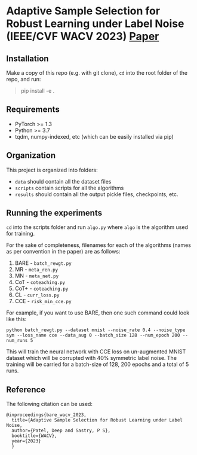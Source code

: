 # Adaptive Sample Selection for Robust Learning under Label Noise (IEEE/CVF WACV 2023) [Paper](https://arxiv.org/abs/2106.15292)

## Installation

Make a copy of this repo (e.g. with git clone), ```cd``` into the root folder of the repo, and run:

> pip install -e .

## Requirements
- PyTorch >= 1.3
- Python >= 3.7
- tqdm, numpy-indexed, etc (which can be easily installed via pip)

## Organization

This project is organized into folders:
- ```data``` should contain all the dataset files
- ```scripts``` contain scripts for all the algorithms
- ```results``` should contain all the output pickle files, checkpoints, etc.

## Running the experiments

```cd``` into the scripts folder and run ```algo.py``` where ```algo```  is the algorithm used for training.

For the sake of completeness, filenames for each of the algorithms (names as per convention in the paper) are as follows:
1. BARE - ```batch_rewgt.py```
2. MR - ```meta_ren.py```
3. MN - ```meta_net.py```
4. CoT - ```coteaching.py```
5. CoT+ - ```coteaching.py```
6. CL - ```curr_loss.py```
7. CCE - ```risk_min_cce.py```

For example, if you want to use BARE, then one such command could look like this:

```
python batch_rewgt.py --dataset mnist --noise_rate 0.4 --noise_type sym --loss_name cce --data_aug 0 --batch_size 128 --num_epoch 200 --num_runs 5 
```

This will train the neural network with CCE loss on un-augmented MNIST dataset which will be corrupted with 40% symmetric label noise. The training will be carried for a batch-size of 128, 200 epochs and a total of 5 runs.


## Reference

The following citation can be used:

```
@inproceedings{bare_wacv_2023,
  title={Adaptive Sample Selection for Robust Learning under Label Noise,
  author={Patel, Deep and Sastry, P S},
  booktitle={WACV},
  year={2023}
  }
```
